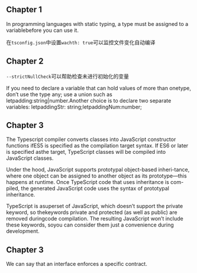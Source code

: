 ## Chapter 1

In programming languages with static typing, a type must be assigned to a variablebefore you can use it.

在`tsconfig.json`中设置`wachth: true`可以监控文件变化自动编译

## Chapter 2

`--strictNullCheck`可以帮助检查未进行初始化的变量

If you need to declare a variable that can hold values of more than onetype, don’t use the type any; use a union such as letpadding:string|number.Another choice is to declare two separate variables: letpaddingStr: string;letpaddingNum:number;

## Chapter 3

The Typescript compiler converts classes into JavaScript constructor functions ifES5 is specified as the compilation target syntax. If ES6 or later is specified asthe target, TypeScript classes will be compiled into JavaScript classes.

Under the hood, JavaScript supports prototypal object-based inheri-tance, where one object can be assigned to another object as its prototype—this happens at runtime. Once TypeScript code that uses inheritance is com-piled, the generated JavaScript code uses the syntax of prototypal inheritance.

TypeScript is asuperset of JavaScript, which doesn’t support the private keyword, so thekeywords private and protected (as well as public) are removed duringcode compilation. The resulting JavaScript won’t include these keywords, soyou can consider them just a convenience during development.

## Chapter 3

We can say that an interface enforces a specific contract.